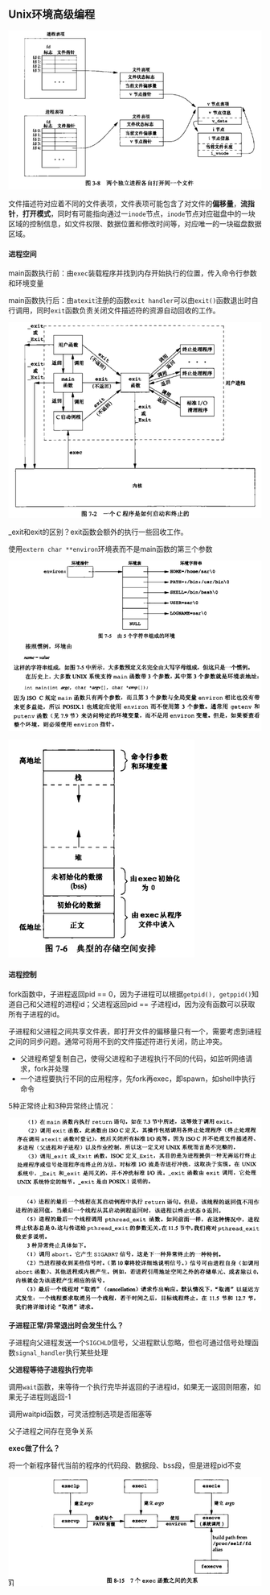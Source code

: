 

## Unix环境高级编程

![image-20230807211758317](./assets/image-20230807211758317.png)

文件描述符对应着不同的文件表项，文件表项可能包含了对文件的**偏移量**，**流指针**，**打开模式**，同时有可能指向通过一`inode`节点，`inode`节点对应磁盘中的一块区域的控制信息，如文件权限、数据位置和修改时间等，对应唯一的一块磁盘数据区域。

#### 进程空间

main函数执行前：由`exec`装载程序并找到内存开始执行的位置，传入命令行参数和环境变量

main函数执行后：由`atexit`注册的函数`exit handler`可以由`exit()`函数退出时自行调用，同时`exit`函数负责关闭文件描述符的资源自动回收的工作。

![image-20230807212646577](./assets/image-20230807212646577.png)

_exit和exit的区别？exit函数会额外的执行一些回收工作。

使用`extern char **environ`环境表而不是main函数的第三个参数

![image-20230807213220840](./assets/image-20230807213220840.png)

![image-20230807213841968](./assets/image-20230807213841968.png)

#### 进程控制

fork函数中，子进程返回pid == 0，因为子进程可以根据`getpid(), getppid()`知道自己和父进程的进程id；父进程返回pid == 子进程id，因为没有函数可以获取所有子进程的id。

子进程和父进程之间共享文件表，即打开文件的偏移量只有一个，需要考虑到进程之间的同步问题。通常可将用不到的文件描述符进行关闭，防止冲突。

* 父进程希望复制自己，使得父进程和子进程执行不同的代码，如监听网络请求，fork并处理
* 一个进程要执行不同的应用程序，先fork再exec，即spawn，如shell中执行命令

5种正常终止和3种异常终止情况：

![image-20230808095807164](./assets/image-20230808095807164.png)

![image-20230808095816343](./assets/image-20230808095816343.png)

**子进程正常/异常退出时会发生什么？** 

子进程向父进程发送一个`SIGCHLD`信号，父进程默认忽略，但也可通过信号处理函数`signal_handler`执行某些处理

**父进程等待子进程执行完毕**

调用`wait`函数，来等待一个执行完毕并返回的子进程id，如果无一返回则阻塞，如果无子进程则返回-1

调用waitpid函数，可灵活控制选项是否阻塞等

父子进程之间存在竞争关系

**exec做了什么？**

将一个新程序替代当前的程序的代码段、数据段、bss段，但是进程pid不变

![image-20230808105931035](./assets/image-20230808105931035.png)